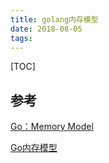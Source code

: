 ```yaml
---
title: golang内存模型
date: 2018-08-05
tags: 
---
```


[TOC]

## 参考

[Go：Memory Model](https://www.jianshu.com/p/97a345f47cfd)

[Go内存模型](https://damoye.gitbooks.io/the-go-memory-model/content/)